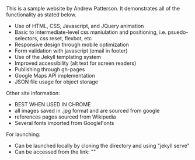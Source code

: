 This is a sample website by Andrew Patterson. It demonstrates all of the functionality as stated below.

- Use of HTML, CSS, Javascript, and JQuery animation
- Basic to intermediate-level css maniulation and positioning, i.e. psuedo-selectors, css reset, flexbot, etc
- Responsive design through mobile optimization
- Form validation with javascript (email in footer)
- Use of the Jekyll templating system
- Improved accessibility (alt text for screen readers)
- Publishing through gh-pages
- Google Maps API implementation
- JSON file usage for object storage

Other site information:
- BEST WHEN USED IN CHROME
- all images saved in .jpg format and are sourced from google
- references pages sourced from Wikipedia
- Several fonts imported from GoogleFonts

For launching:
 - Can be launched locally by cloning the directory and  using "jekyll serve"
 - Can be accessed from the link:  ""
